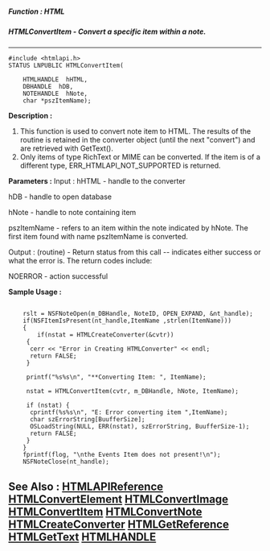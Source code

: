 ##### Function : HTML
##### HTMLConvertItem - Convert a specific item within a note.
---
```
#include <htmlapi.h>
STATUS LNPUBLIC HTMLConvertItem(

	HTMLHANDLE  hHTML,
	DBHANDLE  hDB,
	NOTEHANDLE  hNote,
	char *pszItemName);
```
**Description :**

1) This function is used to convert note item to HTML.  The results of the 
routine is retained in the converter object (until the next "convert") and are 
retrieved with GetText().
2) Only items of type RichText or MIME can be converted.  If the item is of a 
different type, ERR_HTMLAPI_NOT_SUPPORTED is returned.

**Parameters :**
Input :
hHTML  -  handle to the converter

hDB  -  handle to open database

hNote  -   handle to note containing item

pszItemName  -  refers to an item within the note indicated by hNote.  The first item found with name pszItemName is converted.

Output :
(routine)  -  Return status from this call -- indicates either success or what the error is. The return codes include:

NOERROR - action successful



**Sample Usage :**
```
	   
	rslt = NSFNoteOpen(m_DBHandle, NoteID, OPEN_EXPAND, &nt_handle);
	if(NSFItemIsPresent(nt_handle,ItemName ,strlen(ItemName)))
	{
		if(nstat = HTMLCreateConverter(&cvtr))
	 {
	  cerr << "Error in Creating HTMLConverter" << endl;
	  return FALSE;
	 }
	
	 printf("%s%s\n", "**Converting Item: ", ItemName);
	
	 nstat = HTMLConvertItem(cvtr, m_DBHandle, hNote, ItemName);
	
	 if (nstat) {
	  cprintf(%s%s\n", "E: Error converting item ",ItemName);
	  char szErrorString[BuufferSize];
	  OSLoadString(NULL, ERR(nstat), szErrorString, BuufferSize-1);
	  return FALSE;
	 }  
	}
	fprintf(flog, "\nthe Events Item does not present!\n");
	NSFNoteClose(nt_handle);
```
**See Also :**
[HTMLAPIReference](/domino-c-api-docs/reference/Data/HTMLAPIReference)
[HTMLConvertElement](/domino-c-api-docs/reference/Func/HTMLConvertElement)
[HTMLConvertImage](/domino-c-api-docs/reference/Func/HTMLConvertImage)
[HTMLConvertItem](/domino-c-api-docs/reference/Func/HTMLConvertItem)
[HTMLConvertNote](/domino-c-api-docs/reference/Func/HTMLConvertNote)
[HTMLCreateConverter](/domino-c-api-docs/reference/Func/HTMLCreateConverter)
[HTMLGetReference](/domino-c-api-docs/reference/Func/HTMLGetReference)
[HTMLGetText](/domino-c-api-docs/reference/Func/HTMLGetText)
[HTMLHANDLE](/domino-c-api-docs/reference/Data/HTMLHANDLE)
---
